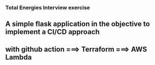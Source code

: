 ### Total Energies Interview exercise
## A simple flask application in the objective to implement a CI/CD approach 
## with github action ===> Terraform ===> AWS Lambda